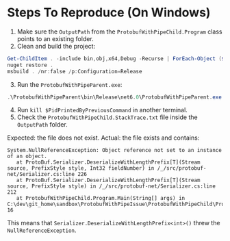 # Steps To Reproduce (On Windows)

1. Make sure the `OutputPath` from the `ProtobufWithPipeChild.Program` class points to an existing folder.
2. Clean and build the project:

```powershell
Get-ChildItem . -include bin,obj,x64,Debug -Recurse | ForEach-Object ($_) { Remove-Item $_.FullName -Force -Recurse }
nuget restore .
msbuild . /nr:false /p:Configuration=Release
```

3. Run the `ProtobufWithPipeParent.exe`:

```powershell
.\ProtobufWithPipeParent\bin\Release\net6.0\ProtobufWithPipeParent.exe
```

4. Run `kill $PidPrintedByPreviousCommand` in another terminal.
5. Check the `ProtobufWithPipeChild.StackTrace.txt` file inside the `OutputPath` folder.

Expected: the file does not exist. Actual: the file exists and contains:

```
System.NullReferenceException: Object reference not set to an instance of an object.
   at ProtoBuf.Serializer.DeserializeWithLengthPrefix[T](Stream source, PrefixStyle style, Int32 fieldNumber) in /_/src/protobuf-net/Serializer.cs:line 226
   at ProtoBuf.Serializer.DeserializeWithLengthPrefix[T](Stream source, PrefixStyle style) in /_/src/protobuf-net/Serializer.cs:line 212
   at ProtobufWithPipeChild.Program.Main(String[] args) in C:\dev\git_home\sandbox\ProtobufWithPipeIssue\ProtobufWithPipeChild\Program.cs:line 16
```

This means that `Serializer.DeserializeWithLengthPrefix<int>()` threw the `NullReferenceException`.
